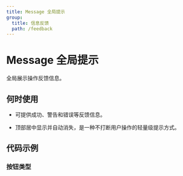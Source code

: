 ```yaml
---
title: Message 全局提示
group:
  title: 信息反馈
  path: /feedback
---
```


# Message 全局提示

全局展示操作反馈信息。

## 何时使用

- 可提供成功、警告和错误等反馈信息。

- 顶部居中显示并自动消失，是一种不打断用户操作的轻量级提示方式。

## 代码示例

### 按钮类型

<code src="./demo/normal"></code>
